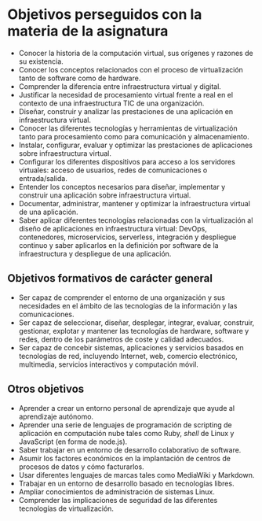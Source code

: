 # Objetivos perseguidos con la materia de la asignatura

- Conocer la historia de la computación virtual, sus orígenes y
  razones de su existencia.
- Conocer los conceptos relacionados con el proceso de virtualización
  tanto de software como de hardware.
- Comprender la diferencia entre infraestructura virtual y digital.
- Justificar la necesidad de procesamiento virtual frente a real en el
  contexto de una infraestructura TIC de una organización.
- Diseñar, construir y analizar las prestaciones de una aplicación en
  infraestructura virtual.
- Conocer las diferentes tecnologías y herramientas de virtualización
  tanto para procesamiento como para comunicación y almacenamiento.
- Instalar, configurar, evaluar y optimizar las prestaciones de
  aplicaciones sobre infraestructura virtual.
- Configurar los diferentes dispositivos para acceso a los servidores
  virtuales: acceso de usuarios, redes de comunicaciones o
  entrada/salida.
- Entender los conceptos necesarios para diseñar, implementar y
  construir una aplicación sobre infraestructura virtual.
- Documentar, administrar, mantener y optimizar la infraestructura
  virtual de una aplicación.
- Saber aplicar diferentes tecnologías relacionadas con la
  virtualización al diseño de aplicaciones en infraestructura virtual:
  DevOps, contenedores, microservicios, serverless, integración y
  despliegue continuo y saber aplicarlos en la definición por software
  de la infraestructura y despliegue de una aplicación.

## Objetivos formativos de carácter general

- Ser capaz de comprender el entorno de una organización y sus
    necesidades en el ámbito de las tecnologías de la información y
    las comunicaciones.
- Ser capaz de seleccionar, diseñar, desplegar, integrar, evaluar,
    construir, gestionar, explotar y mantener las tecnologías de
    hardware, software y redes, dentro de los parámetros de coste y
    calidad adecuados.
- Ser capaz de concebir sistemas, aplicaciones y servicios basados en
  tecnologías de red, incluyendo Internet, web, comercio electrónico,
  multimedia, servicios interactivos y computación móvil.

## Otros objetivos

* Aprender a crear un entorno personal de aprendizaje que ayude al aprendizaje
  autónomo.
* Aprender una serie de lenguajes de programación de scripting de
  aplicación en computación nube tales como Ruby, *shell* de Linux y
  JavaScript (en forma de node.js).
* Saber trabajar en un entorno de desarrollo colaborativo de software.
* Asumir los factores económicos en la implantación de centros de procesos de
  datos y cómo facturarlos.
* Usar diferentes lenguajes de marcas tales como MediaWiki y Markdown.
* Trabajar en un entorno de desarrollo basado en tecnologías libres.
* Ampliar conocimientos de administración de sistemas Linux.
* Comprender las implicaciones de seguridad de las diferentes tecnologías de
  virtualización.
